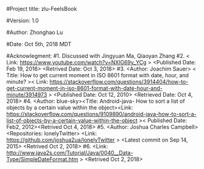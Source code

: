 #Project title: zlu-FeelsBook

#Version: 1.0

#Author: Zhonghao Lu

#Date: Oct 5th, 2018 MDT

#Acknowlegment: 
#1. Discussed with Jingyuan Ma, Qiaoyan Zhang
#2.<Youtube vedio> <Creator Name: Ishwar Singh> <Vedio Title: Set up Array Adapter for 
ListView> < Link: https://www.youtube.com/watch?v=NXlG69y_YCg > <Published Date: Feb 19, 2016> <Retrived Date: Oct 3, 2018>
#3.<Stackoverflow webpage> <Author: Joachim Sauer> < Title: How to get current moment in ISO 8601 format with date, hour, and minute? >< Link: https://stackoverflow.com/questions/3914404/how-to-get-current-moment-in-iso-8601-format-with-date-hour-and-minute/3914973 > <Published Date: Oct 12, 2010> <Retrieved Date: Oct 4, 2018>
#4. <Stackoverflow webpage> <Author: blue-sky><Title: Android-java- How to sort a list of objects by a certain value within the object><Link: https://stackoverflow.com/questions/9109890/android-java-how-to-sort-a-list-of-objects-by-a-certain-value-within-the-object >< Published Date: Feb2, 2012><Retrived Oct 4, 2018>
#5. <Github> <Author: Joshua Charles Campbell> <Repositories: lonelyTwitter> <Link: https://github.com/joshua2ua/lonelyTwitter > <Latest commit on Sep 14, 2015> <Retrived Oct 2, 2018>
#6. <java2s> <Link: http://www.java2s.com/Tutorial/Java/0040__Data-Type/SimpleDateFormat.htm > <Retrived Oct 2, 2018>
